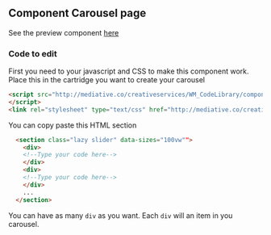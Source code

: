 ## Component Carousel page

See the preview component [here](https://mediativecreative.github.io/Component-Carousel/)

### Code to edit

First you need to your javascript and CSS to make this component work.
Place this in the cartridge you want to create your carousel
```html
<script src="http://mediative.co/creativeservices/WM_CodeLibrary/component-carousel/JS/slick.js" type="text/javascript" charset="utf-8">
</script>
<link rel="stylesheet" type="text/css" href="http://mediative.co/creativeservices/WM_CodeLibrary/component-carousel/CSS/slick-theme.css">
```

You can copy paste this HTML section

```html
  <section class="lazy slider" data-sizes="100vw"">
    <div>
	<!--Type your code here-->
    </div>
    <div>
	<!--Type your code here-->
    </div>
    ...
  </section>
```
You can have as many `div` as you want. Each `div` will an item in you carousel.

